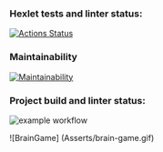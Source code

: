 ### Hexlet tests and linter status:
[![Actions Status](https://github.com/saymon-says/java-project-lvl1/workflows/hexlet-check/badge.svg)](https://github.com/saymon-says/java-project-lvl1/actions)

### Maintainability
[![Maintainability](https://api.codeclimate.com/v1/badges/b136b40dfe468edf8d06/maintainability)](https://codeclimate.com/github/saymon-says/java-project-lvl1/maintainability)

### Project build and linter status:
![example workflow](https://github.com/saymon-says/java-project-lvl1/actions/workflows/gradle.yml/badge.svg)

![BrainGame] (Asserts/brain-game.gif)